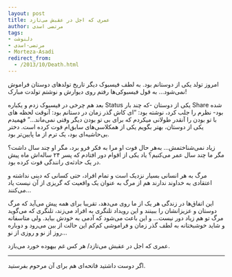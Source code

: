 ```yaml
---
layout: post
title: عمری که اجل در عقبش می‌تازد
author: مرتضی اسدی
tags:
- دلنوشت
- مرتضی-اسدی
- Morteza-Asadi
redirect_from:
  - /2013/10/Death.html
---
```


امروز تولد یکی از دوستانم بود. به لطف فیسبوک دیگر تاریخ تولدهای دوستان فراموش نمی‌شود… به قول فیسبوکی‌ها رفتم روی دیوارش و نوشتم تولدت مبارک!  
  
بعد هم چرخی در فیسبوک زدم و یکباره Status یکی از دوستان -که چند بار Share شده بود- نظرم را جلب کرد، نوشته بود: “ای کاش گذر زمان در دستانم بود: آنوقت لحظه های با تو بودن را آنقدر طولانی میکردم که برای بی تو بودن دیگر وقتی نمی‌ماند…” فهمیدم یکی از دوستان، بهتر بگویم یکی از همکلاسی‌های سابق‌ام فوت کرده است. دختر بی‌حاشیه‌ای بود، یک ترم از ما پایین‌تر بود.  
  
زیاد نمی‌شناختمش… به‌هر حال فوت او مرا به فکر فرو برد، مگر او چند سال داشت؟ مگر ما چند سال عمر می‌کنیم؟ یاد یکی از اقوام دور افتادم که پسر ۲۴ ساله‌اش ماه پیش در یک حادثه‌ی رانندگی فوت کرده بود.  
  
مرگ به هر انسانی بسیار نزدیک است و تمام افراد، حتی کسانی که دینی نداشته و اعتقادی به خداوند ندارند هم از مرگ به عنوان یک واقعیت که گریزی از آن نیست یاد می‌کنند…  

این اتفاق‌ها در زندگی هر یک از ما روی می‌دهد، تقریبا برای همه پیش می‌آید که مرگ دوستان و عزیزانشان را ببینند و این رویداد تلنگری به افراد می‌زند، تلنگری که می‌گوید مرگ تو هم زیاد دور نیست… و این باعث می‌شود که آدمی به خودش بیاید. ولی متاسفانه و شاید خوشبختانه به لطف گذر زمان و فراموشی کم‌کم این حالت از بین می‌رود و دوباره روز از نو و روزی از نو…

عمری که اجل در عقبش می‌تازد/ هر کس غم بیهوده خورد می‌بازد.

* * *

اگر دوست داشتید فاتحه‌ای هم برای آن مرحوم بفرستید.